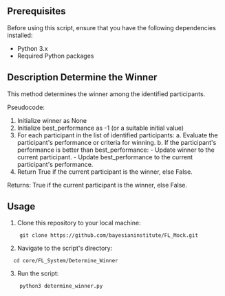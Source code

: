 ## Prerequisites

Before using this script, ensure that you have the following dependencies installed:

- Python 3.x
- Required Python packages

## Description Determine the Winner

This method determines the winner among the identified participants.

Pseudocode:

1. Initialize winner as None
2. Initialize best_performance as -1 (or a suitable initial value)
3. For each participant in the list of identified participants:
   a. Evaluate the participant's performance or criteria for winning.
   b. If the participant's performance is better than best_performance: - Update winner to the current participant. - Update best_performance to the current participant's performance.
4. Return True if the current participant is the winner, else False.

Returns:
True if the current participant is the winner, else False.

## Usage

1. Clone this repository to your local machine:

```
    git clone https://github.com/bayesianinstitute/FL_Mock.git
```

2. Navigate to the script's directory:

```
  cd core/FL_System/Determine_Winner
```

3. Run the script:

```
    python3 determine_winner.py
```
